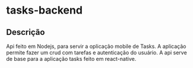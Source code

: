 # tasks-backend

## Descrição

Api feito em Nodejs, para servir a oplicação mobile de Tasks. A aplicação permite fazer um crud com tarefas e autenticação do usuário.
A api serve de base para a aplicação tasks feito em react-native.
